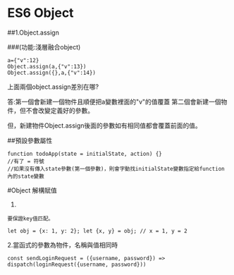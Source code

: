 # ES6 Object


##1.Object.assign

###(功能:淺層融合object)

```
a={"v":12}
Object.assign(a,{"v":13})
Object.assign({},a,{"v":14})
```
上面兩個object.assign差別在哪?

答:第一個會新建一個物件且順便把a變數裡面的"v"的值覆蓋
   第二個會新建一個物件，但不會改變定義好的參數。
   
但，新建物件Object.assign後面的參數如有相同值都會覆蓋前面的值。


##預設參數屬性

```
function todoApp(state = initialState, action) {}
//有了 = 符號
//如果沒有傳入state參數(第一個參數)，則會字動找initialState變數指定給function 內的state變數
```

#Object 解構賦值

1.
```
要保證key值匹配。

let obj = {x: 1, y: 2}; let {x, y} = obj; // x = 1, y = 2

```
2.當函式的參數為物件，名稱與值相同時
```
const sendLoginRequest = ({username, password}) => dispatch(loginRequest({username, password}))
```


